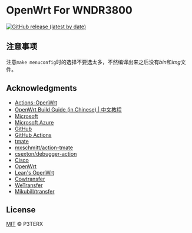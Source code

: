 # OpenWrt For WNDR3800

[![GitHub release (latest by date)](https://img.shields.io/github/v/release/asuith/WNDR3800?style=for-the-badge&label=Download)](https://github.com/asuith/WNDR3800/releases/latest)

## 注意事项

注意`make menuconfig`时的选择不要选太多，不然编译出来之后没有*bin*和*img*文件。

## Acknowledgments

- [Actions-OpenWrt](https://github.com/P3TERX/Actions-OpenWrt)
- [OpenWrt Build Guide (in Chinese) | 中文教程](https://p3terx.com/archives/build-openwrt-with-github-actions.html)
- [Microsoft](https://www.microsoft.com)
- [Microsoft Azure](https://azure.microsoft.com)
- [GitHub](https://github.com)
- [GitHub Actions](https://github.com/features/actions)
- [tmate](https://github.com/tmate-io/tmate)
- [mxschmitt/action-tmate](https://github.com/mxschmitt/action-tmate)
- [csexton/debugger-action](https://github.com/csexton/debugger-action)
- [Cisco](https://www.cisco.com/)
- [OpenWrt](https://github.com/openwrt/openwrt)
- [Lean's OpenWrt](https://github.com/coolsnowwolf/lede)
- [Cowtransfer](https://cowtransfer.com)
- [WeTransfer](https://wetransfer.com/)
- [Mikubill/transfer](https://github.com/Mikubill/transfer)

## License

[MIT](https://github.com/P3TERX/Actions-OpenWrt/blob/master/LICENSE) © P3TERX
